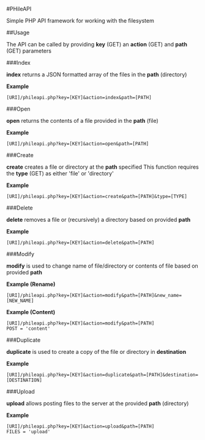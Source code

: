 #PHileAPI

Simple PHP API framework for working with the filesystem

##Usage

The API can be called by providing **key** (GET) an **action** (GET) and **path** (GET) parameters

###Index

**index** returns a JSON formatted array of the files in the **path** (directory)

**Example**
    
    [URI]/phileapi.php?key=[KEY]&action=index&path=[PATH]

###Open

**open** returns the contents of a file provided in the **path** (file)

**Example**
    
    [URI]/phileapi.php?key=[KEY]&action=open&path=[PATH]

###Create

**create** creates a file or directory at the **path** specified
This function requires the **type** (GET) as either 'file' or 'directory'

**Example**
    
    [URI]/phileapi.php?key=[KEY]&action=create&path=[PATH]&type=[TYPE]

###Delete

**delete** removes a file or (recursively) a directory based on provided **path**

**Example**
    
    [URI]/phileapi.php?key=[KEY]&action=delete&path=[PATH]

###Modify

**modify** is used to change name of file/directory or contents of file based on provided **path**

**Example (Rename)**
    
    [URI]/phileapi.php?key=[KEY]&action=modify&path=[PATH]&new_name=[NEW_NAME]

**Example (Content)**
    
    [URI]/phileapi.php?key=[KEY]&action=modify&path=[PATH]    
    POST = 'content'

###Duplicate

**duplicate** is used to create a copy of the file or directory in **destination**

**Example**

    [URI]/phileapi.php?key=[KEY]&action=duplicate&path=[PATH]&destination=[DESTINATION]

###Upload

**upload** allows posting files to the server at the provided **path** (directory)

**Example**
    
    [URI]/phileapi.php?key=[KEY]&action=upload&path=[PATH]
    FILES = 'upload'